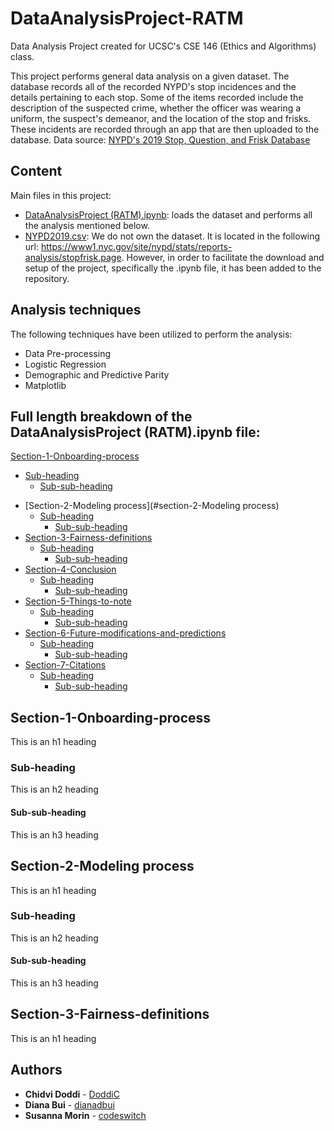 # DataAnalysisProject-RATM
Data Analysis Project created for UCSC's CSE 146 (Ethics and Algorithms) class.

This project performs general data analysis on a given dataset. The database records all of the recorded NYPD's stop incidences and the details pertaining to each stop. Some of the items recorded include the description of the suspected crime, whether the officer was wearing a uniform, the suspect's demeanor, and the location of the stop and frisks. These incidents are recorded through an app that are then uploaded to the database. Data source: [NYPD's 2019 Stop, Question, and Frisk Database](https://www1.nyc.gov/site/nypd/stats/reports-analysis/stopfrisk.page) 

## Content
Main files in this project:
* [DataAnalysisProject (RATM).ipynb](https://github.com/DoddiC/DataAnalysisProject-RATM/blob/master/DataAnalysisProject%20(RATM).ipynb): loads the dataset and performs all the analysis mentioned below.
* [NYPD2019.csv](https://github.com/DoddiC/DataAnalysisProject-RATM/blob/master/NYPD2019.csv):  We do not own the dataset. It is located in the following url: https://www1.nyc.gov/site/nypd/stats/reports-analysis/stopfrisk.page. However, in order to facilitate the download and setup of the project, specifically the .ipynb file, it has been added to the repository.

## Analysis techniques
The following techniques have been utilized to perform the analysis:
* Data Pre-processing
* Logistic Regression
* Demographic and Predictive Parity
* Matplotlib

## Full length breakdown of the DataAnalysisProject (RATM).ipynb file:

 [Section-1-Onboarding-process](#section-1-Onboarding-process)
  * [Sub-heading](#sub-heading)
    + [Sub-sub-heading](#sub-sub-heading)
- [Section-2-Modeling process](#section-2-Modeling process)
  * [Sub-heading](#sub-heading-1)
    + [Sub-sub-heading](#sub-sub-heading-1)
- [Section-3-Fairness-definitions](section-3-Fairness-definitions)
  * [Sub-heading](#sub-heading-2)
    + [Sub-sub-heading](#sub-sub-heading-2)
- [Section-4-Conclusion](#section-4-Conclusion)
  * [Sub-heading](#sub-heading-2)
    + [Sub-sub-heading](#sub-sub-heading-3)
- [Section-5-Things-to-note](#section-5-Things-to-note)
  * [Sub-heading](#sub-heading-2)
    + [Sub-sub-heading](#sub-sub-heading-2)
- [Section-6-Future-modifications-and-predictions](#section-6-Future-modifications-and-predictions)
  * [Sub-heading](#sub-heading-2)
    + [Sub-sub-heading](#sub-sub-heading-2)
- [Section-7-Citations](#section-7-Citations)
  * [Sub-heading](#sub-heading-2)
    + [Sub-sub-heading](#sub-sub-heading-2)
    
<!-- toc -->

## Section-1-Onboarding-process

This is an h1 heading

### Sub-heading

This is an h2 heading

#### Sub-sub-heading

This is an h3 heading

## Section-2-Modeling process

This is an h1 heading

### Sub-heading

This is an h2 heading

#### Sub-sub-heading

This is an h3 heading

## Section-3-Fairness-definitions

This is an h1 heading



## Authors
* **Chidvi Doddi** - [DoddiC](https://github.com/DoddiC)
* **Diana Bui** - [dianadbui](https://github.com/dianadbui)
* **Susanna Morin** - [codeswitch](https://github.com/codeswitch)

